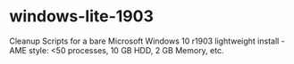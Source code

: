 # windows-lite-1903
Cleanup Scripts for a bare Microsoft Windows 10 r1903 lightweight install - AME style: <50 processes, 10 GB HDD, 2 GB Memory, etc.
